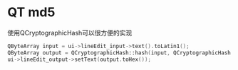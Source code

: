 # QT md5

使用QCryptographicHash可以很方便的实现

``` C++
QByteArray input = ui->lineEdit_input->text().toLatin1();
QByteArray output = QCryptographicHash::hash(input, QCryptographicHash::Md5);
ui->lineEdit_output->setText(output.toHex());
```